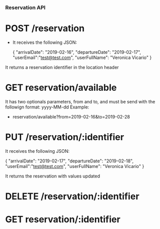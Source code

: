 ### Reservation API

# POST /reservation

* It receives the following JSON:

  {
        "arrivalDate": "2019-02-16",
        "departureDate": "2019-02-17",
        "userEmail":"test@test.com",
        "userFullName": "Veronica Vicario"
  }

It returns a reservation identifier in the location header
# GET reservation/available
It has two optionals parameters, from and to, and must be send with the followign format: yyyy-MM-dd
Example:

* reservation/available?from=2019-02-16&to=2019-02-28

# PUT /reservation/:identifier
It receives the following JSON:

  {
        "arrivalDate": "2019-02-17",
        "departureDate": "2019-02-18",
        "userEmail":"test@test.com",
        "userFullName": "Veronica Vicario"
  }

It returns the reservation with values updated
# DELETE /reservation/:identifier
# GET reservation/:identifier
